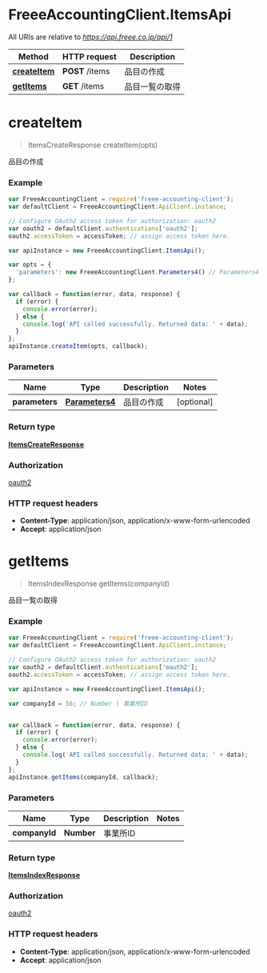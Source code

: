 # FreeeAccountingClient.ItemsApi

All URIs are relative to *https://api.freee.co.jp/api/1*

Method | HTTP request | Description
------------- | ------------- | -------------
[**createItem**](ItemsApi.md#createItem) | **POST** /items | 品目の作成
[**getItems**](ItemsApi.md#getItems) | **GET** /items | 品目一覧の取得


<a name="createItem"></a>
# **createItem**
> ItemsCreateResponse createItem(opts)

品目の作成



### Example
```javascript
var FreeeAccountingClient = require('freee-accounting-client');
var defaultClient = FreeeAccountingClient.ApiClient.instance;

// Configure OAuth2 access token for authorization: oauth2
var oauth2 = defaultClient.authentications['oauth2'];
oauth2.accessToken = accessToken; // assign access token here.

var apiInstance = new FreeeAccountingClient.ItemsApi();

var opts = { 
  'parameters': new FreeeAccountingClient.Parameters4() // Parameters4 | 品目の作成
};

var callback = function(error, data, response) {
  if (error) {
    console.error(error);
  } else {
    console.log('API called successfully. Returned data: ' + data);
  }
};
apiInstance.createItem(opts, callback);
```

### Parameters

Name | Type | Description  | Notes
------------- | ------------- | ------------- | -------------
 **parameters** | [**Parameters4**](Parameters4.md)| 品目の作成 | [optional] 

### Return type

[**ItemsCreateResponse**](ItemsCreateResponse.md)

### Authorization

[oauth2](../README.md#oauth2)

### HTTP request headers

 - **Content-Type**: application/json, application/x-www-form-urlencoded
 - **Accept**: application/json

<a name="getItems"></a>
# **getItems**
> ItemsIndexResponse getItems(companyId)

品目一覧の取得



### Example
```javascript
var FreeeAccountingClient = require('freee-accounting-client');
var defaultClient = FreeeAccountingClient.ApiClient.instance;

// Configure OAuth2 access token for authorization: oauth2
var oauth2 = defaultClient.authentications['oauth2'];
oauth2.accessToken = accessToken; // assign access token here.

var apiInstance = new FreeeAccountingClient.ItemsApi();

var companyId = 56; // Number | 事業所ID


var callback = function(error, data, response) {
  if (error) {
    console.error(error);
  } else {
    console.log('API called successfully. Returned data: ' + data);
  }
};
apiInstance.getItems(companyId, callback);
```

### Parameters

Name | Type | Description  | Notes
------------- | ------------- | ------------- | -------------
 **companyId** | **Number**| 事業所ID | 

### Return type

[**ItemsIndexResponse**](ItemsIndexResponse.md)

### Authorization

[oauth2](../README.md#oauth2)

### HTTP request headers

 - **Content-Type**: application/json, application/x-www-form-urlencoded
 - **Accept**: application/json

